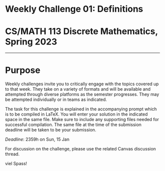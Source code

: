 # Weekly Challenge 01: Definitions
# CS/MATH 113 Discrete Mathematics, Spring 2023
***

# Purpose

Weekly challenges invite you to critically engage with the topics covered up to that week. They take on a variety of formats and will be available and attempted through diverse platforms as the semester progresses. They may be attempted individually or in teams as indicated.

The task for this challenge is explained in the accompanying prompt which is to be compiled in LaTeX. You will enter your solution in the indicated space in the same file. Make sure to include any supporting files needed for successful compilation. The same file at the time of the submission deadline will be taken to be your submission.

_Deadline_: 2359h on Sun, 15 Jan

For discussion on the challenge, please use the related Canvas discussion thread.

viel Spass!
